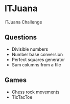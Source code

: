 # ITJuana
ITJuana Challenge

## Questions
- Divisible numbers
- Number base conversion
- Perfect squares generator
- Sum columns from a file

## Games
- Chess rock movements
- TicTacToe